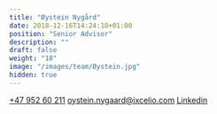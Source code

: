 ```yaml
---
title: "Øystein Nygård"
date: 2018-12-16T14:24:18+01:00
position: "Senior Advisor"
description: ""
draft: false
weight: "18"
image: "/images/team/Øystein.jpg"
hidden: true
---
```


<a class="phoneto" href="tel:+47 952 60 211"><i class="fas fa-phone"></i>+47 952 60 211</a>
<a class="mailto" href="mailto:oystein.nygaard@ixcelio.com"><i class="fas fa-envelope"></i>oystein.nygaard@ixcelio.com</a>
<a class="mailto" target="_blank" href="https://www.linkedin.com/in/oystein-nygaard/"><i class="fab fa-linkedin-in"></i>Linkedin</a>
